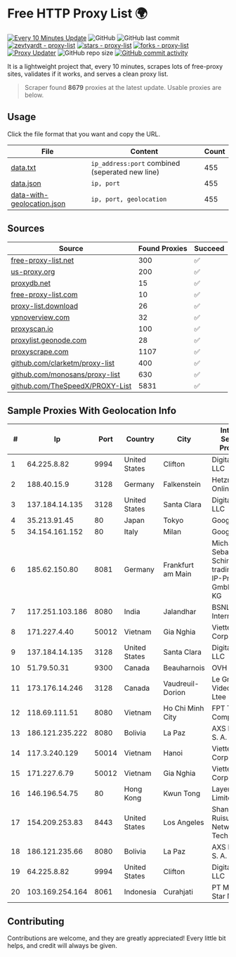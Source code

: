 
# Free HTTP Proxy List 🌍

[![Every 10 Minutes Update](https://github.com/mertguvencli/http-proxy-list/actions/workflows/main.yml/badge.svg?branch=main)](https://github.com/mertguvencli/http-proxy-list/actions/workflows/main.yml)
![GitHub](https://img.shields.io/github/license/mertguvencli/http-proxy-list)
![GitHub last commit](https://img.shields.io/github/last-commit/mertguvencli/http-proxy-list)
[![zevtyardt - proxy-list](https://img.shields.io/static/v1?label=zevtyardt&message=proxy-list&color=blue&logo=github)](https://github.com/zevtyardt/proxy-list "Go to GitHub repo")
[![stars - proxy-list](https://img.shields.io/github/stars/zevtyardt/proxy-list?style=social)](https://github.com/zevtyardt/proxy-list)
[![forks - proxy-list](https://img.shields.io/github/forks/zevtyardt/proxy-list?style=social)](https://github.com/zevtyardt/proxy-list)
[![Proxy Updater](https://github.com/zevtyardt/proxy-list/workflows/Proxy%20Updater/badge.svg)](https://github.com/zevtyardt/proxy-list/actions?query=workflow:"Proxy+Updater")
![GitHub repo size](https://img.shields.io/github/repo-size/zevtyardt/proxy-list)
[![GitHub commit activity](https://img.shields.io/github/commit-activity/m/zevtyardt/proxy-list?logo=commits)](https://github.com/zevtyardt/proxy-list/commits/main)

It is a lightweight project that, every 10 minutes, scrapes lots of free-proxy sites, validates if it works, and serves a clean proxy list.

> Scraper found **8679** proxies at the latest update. Usable proxies are below.

## Usage

Click the file format that you want and copy the URL.

|File|Content|Count|
|----|-------|-----|
|[data.txt](https://raw.githubusercontent.com/mertguvencli/http-proxy-list/main/proxy-list/data.txt)|`ip_address:port` combined (seperated new line)|455|
|[data.json](https://raw.githubusercontent.com/mertguvencli/http-proxy-list/main/proxy-list/data.json)|`ip, port`|455|
|[data-with-geolocation.json](https://raw.githubusercontent.com/mertguvencli/http-proxy-list/main/proxy-list/data-with-geolocation.json)|`ip, port, geolocation`|455|

## Sources

|Source|Found Proxies|Succeed|
|------|-------------|-------|
|[free-proxy-list.net](https://free-proxy-list.net)|300|✅|
|[us-proxy.org](https://www.us-proxy.org)|200|✅|
|[proxydb.net](http://proxydb.net)|15|✅|
|[free-proxy-list.com](https://free-proxy-list.com/?page=&port=&type%5B%5D=http&type%5B%5D=https&up_time=0&search=Search)|10|✅|
|[proxy-list.download](https://www.proxy-list.download/HTTP)|26|✅|
|[vpnoverview.com](https://vpnoverview.com/privacy/anonymous-browsing/free-proxy-servers)|32|✅|
|[proxyscan.io](https://www.proxyscan.io)|100|✅|
|[proxylist.geonode.com](https://proxylist.geonode.com/api/proxy-list?limit=300&page=1&sort_by=lastChecked&sort_type=desc&protocols=http,https)|28|✅|
|[proxyscrape.com](https://api.proxyscrape.com/v2/?request=displayproxies&protocol=http&timeout=10000&country=all&ssl=all&anonymity=all)|1107|✅|
|[github.com/clarketm/proxy-list](https://raw.githubusercontent.com/clarketm/proxy-list/master/proxy-list-raw.txt)|400|✅|
|[github.com/monosans/proxy-list](https://raw.githubusercontent.com/monosans/proxy-list/main/proxies/http.txt)|630|✅|
|[github.com/TheSpeedX/PROXY-List](https://raw.githubusercontent.com/TheSpeedX/PROXY-List/master/http.txt)|5831|✅|


## Sample Proxies With Geolocation Info

|#|Ip|Port|Country|City|Internet Service Provider|
|-|--|----|-------|----|-------------------------|
|1|64.225.8.82|9994|United States|Clifton|DigitalOcean, LLC|
|2|188.40.15.9|3128|Germany|Falkenstein|Hetzner Online GmbH|
|3|137.184.14.135|3128|United States|Santa Clara|DigitalOcean, LLC|
|4|35.213.91.45|80|Japan|Tokyo|Google LLC|
|5|34.154.161.152|80|Italy|Milan|Google LLC|
|6|185.62.150.80|8081|Germany|Frankfurt am Main|Michael Sebastian Schinzel trading as IP-Projects GmbH & Co. KG|
|7|117.251.103.186|8080|India|Jalandhar|BSNL Internet|
|8|171.227.4.40|50012|Vietnam|Gia Nghia|Viettel Corporation|
|9|137.184.14.135|3128|United States|Santa Clara|DigitalOcean, LLC|
|10|51.79.50.31|9300|Canada|Beauharnois|OVH SAS|
|11|173.176.14.246|3128|Canada|Vaudreuil-Dorion|Le Groupe Videotron Ltee|
|12|118.69.111.51|8080|Vietnam|Ho Chi Minh City|FPT Telecom Company|
|13|186.121.235.222|8080|Bolivia|La Paz|AXS Bolivia S. A.|
|14|117.3.240.129|50014|Vietnam|Hanoi|Viettel Corporation|
|15|171.227.6.79|50012|Vietnam|Gia Nghia|Viettel Corporation|
|16|146.196.54.75|80|Hong Kong|Kwun Tong|Layerstack Limited|
|17|154.209.253.83|8443|United States|Los Angeles|Shanghai Ruisu Network Technology|
|18|186.121.235.66|8080|Bolivia|La Paz|AXS Bolivia S. A.|
|19|64.225.8.82|9994|United States|Clifton|DigitalOcean, LLC|
|20|103.169.254.164|8061|Indonesia|Curahjati|PT Master Star Network|



## Contributing

Contributions are welcome, and they are greatly appreciated! Every
little bit helps, and credit will always be given.

